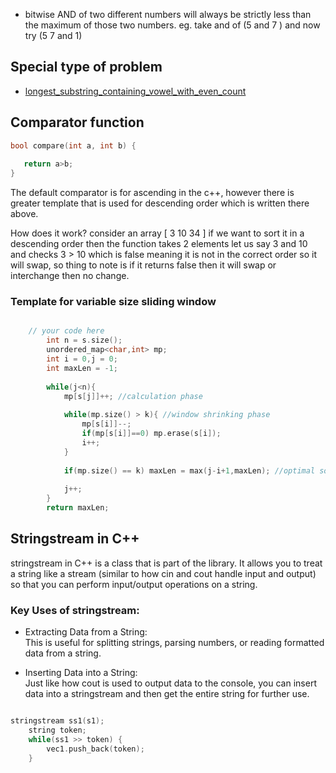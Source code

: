 * bitwise AND of two different numbers will always be strictly less than the maximum of those two numbers.
   eg. take and of (5 and 7 ) and now try (5 7 and 1) 

## Special type of problem 
* [longest_substring_containing_vowel_with_even_count](\DailyProblems\15Sept_longest_substring_containing_vowel_with_even_count.md)


## Comparator function 
``` cpp
bool compare(int a, int b) {
   
   return a>b;
}
```

The default comparator is for ascending in the c++, however there is greater<int> template that is used for descending order which is written there above.

How does it work?
consider an array [ 3 10 34 ]
if we want to sort it in a descending order then the function takes 2 elements let us say 3 and 10 and checks 3 > 10 which is false meaning it is not in the correct order so it will swap, so thing to note is if it returns false then it will swap or interchange then no change. 


### Template for variable size sliding window 
```cpp

    // your code here
        int n = s.size();
        unordered_map<char,int> mp;
        int i = 0,j = 0;
        int maxLen = -1;
        
        while(j<n){
            mp[s[j]]++; //calculation phase
            
            while(mp.size() > k){ //window shrinking phase 
                mp[s[i]]--;
                if(mp[s[i]]==0) mp.erase(s[i]);
                i++;
            }
            
            if(mp.size() == k) maxLen = max(j-i+1,maxLen); //optimal solution calculation phase
            
            j++;
        }
        return maxLen;

```

## Stringstream in C++
stringstream in C++ is a class that is part of the <sstream> library. It allows you to treat a string like a stream (similar to how cin and cout handle input and output) so that you can perform input/output operations on a string.

### Key Uses of stringstream:
* Extracting Data from a String:<br>
This is useful for splitting strings, parsing numbers, or reading formatted data from a string.

* Inserting Data into a String:<br>
Just like how cout is used to output data to the console, you can insert data into a stringstream and then get the entire string for further use.

```cpp

stringstream ss1(s1);
    string token;
    while(ss1 >> token) {
        vec1.push_back(token);
    }

```

